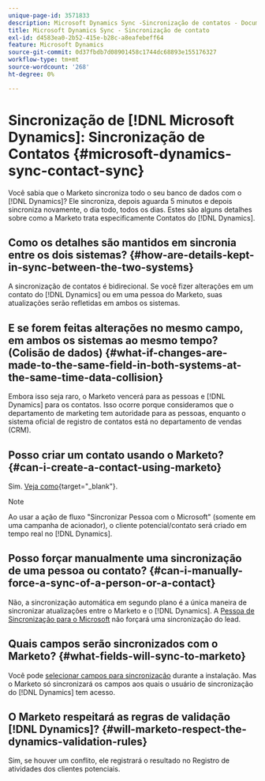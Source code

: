 ```yaml
---
unique-page-id: 3571833
description: Microsoft Dynamics Sync -Sincronização de contatos - Documentação do Marketo - Documentação do produto
title: Microsoft Dynamics Sync - Sincronização de contato
exl-id: d4583ea0-2b52-415e-b28c-a8eafebeff64
feature: Microsoft Dynamics
source-git-commit: 0d37fbdb7d08901458c1744dc68893e155176327
workflow-type: tm+mt
source-wordcount: '268'
ht-degree: 0%

---
```


# Sincronização de [!DNL Microsoft Dynamics]: Sincronização de Contatos {#microsoft-dynamics-sync-contact-sync}

Você sabia que o Marketo sincroniza todo o seu banco de dados com o [!DNL Dynamics]? Ele sincroniza, depois aguarda 5 minutos e depois sincroniza novamente, o dia todo, todos os dias. Estes são alguns detalhes sobre como a Marketo trata especificamente Contatos do [!DNL Dynamics].

## Como os detalhes são mantidos em sincronia entre os dois sistemas? {#how-are-details-kept-in-sync-between-the-two-systems}

A sincronização de contatos é bidirecional. Se você fizer alterações em um contato do [!DNL Dynamics] ou em uma pessoa do Marketo, suas atualizações serão refletidas em ambos os sistemas.

## E se forem feitas alterações no mesmo campo, em ambos os sistemas ao mesmo tempo? (Colisão de dados) {#what-if-changes-are-made-to-the-same-field-in-both-systems-at-the-same-time-data-collision}

Embora isso seja raro, o Marketo vencerá para as pessoas e [!DNL Dynamics] para os contatos. Isso ocorre porque consideramos que o departamento de marketing tem autoridade para as pessoas, enquanto o sistema oficial de registro de contatos está no departamento de vendas (CRM).

## Posso criar um contato usando o Marketo? {#can-i-create-a-contact-using-marketo}

Sim. [Veja como](/help/marketo/product-docs/crm-sync/microsoft-dynamics-sync/microsoft-dynamics-sync-details/microsoft-dynamics-sync-lead-sync/create-a-contact-in-microsoft-dynamics.md){target="_blank"}.

>[!NOTE]
>
>Ao usar a ação de fluxo &quot;Sincronizar Pessoa com o Microsoft&quot; (somente em uma campanha de acionador), o cliente potencial/contato será criado em tempo real no [!DNL Dynamics].

## Posso forçar manualmente uma sincronização de uma pessoa ou contato? {#can-i-manually-force-a-sync-of-a-person-or-a-contact}

Não, a sincronização automática em segundo plano é a única maneira de sincronizar atualizações entre o Marketo e o [!DNL Dynamics]. A [Pessoa de Sincronização para o Microsoft](/help/marketo/product-docs/core-marketo-concepts/smart-campaigns/microsoft-dynamics-flow-actions/sync-person-to-microsoft.md) não forçará uma sincronização do lead.

## Quais campos serão sincronizados com o Marketo? {#what-fields-will-sync-to-marketo}

Você pode [selecionar campos para sincronização](/help/marketo/product-docs/crm-sync/microsoft-dynamics-sync/sync-setup/microsoft-dynamics-365-with-ropc-connection/step-4-of-4-connect.md#select-fields-to-sync) durante a instalação. Mas o Marketo só sincronizará os campos aos quais o usuário de sincronização do [!DNL Dynamics] tem acesso.

## O Marketo respeitará as regras de validação [!DNL Dynamics]? {#will-marketo-respect-the-dynamics-validation-rules}

Sim, se houver um conflito, ele registrará o resultado no Registro de atividades dos clientes potenciais.
